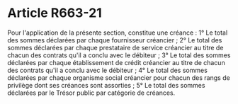 # Article R663-21

Pour l'application de la présente section, constitue une créance :   1° Le total des sommes déclarées par chaque fournisseur créancier ;   2° Le total des sommes déclarées par chaque prestataire de service créancier au titre de chacun des contrats qu'il a conclu avec le débiteur ;   3° Le total des sommes déclarées par chaque établissement de crédit créancier au titre de chacun des contrats qu'il a conclu avec le débiteur ;   4° Le total des sommes déclarées par chaque organisme social créancier pour chacun des rangs de privilège dont ses créances sont assorties ;   5° Le total des sommes déclarées par le Trésor public par catégorie de créances.